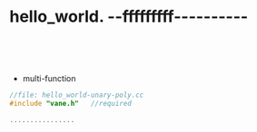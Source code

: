 # hello_world.	--fffffffff----------
&nbsp;  
&nbsp;  
&nbsp;



- multi-function
```c++
//file: hello_world-unary-poly.cc
#include "vane.h"   //required

................

```
